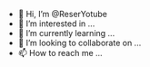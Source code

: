- 👋 Hi, I’m @ReserYotube
- 👀 I’m interested in ...
- 🌱 I’m currently learning ...
- 💞️ I’m looking to collaborate on ...
- 📫 How to reach me ...

<!---
ReserYotube/ReserYotube is a ✨ special ✨ repository because its `README.md` (this file) appears on your GitHub profile.
You can click the Preview link to take a look at your changes.
--->
